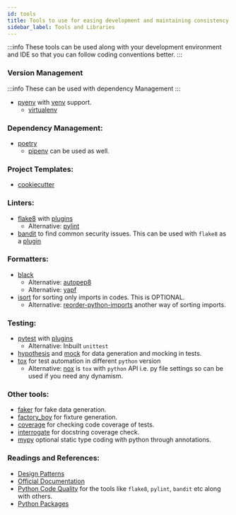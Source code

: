 ```yaml
---
id: tools
title: Tools to use for easing development and maintaining consistency. There are links to readings as well.
sidebar_label: Tools and Libraries
--- 
```


:::info 
These tools can be used along with your development environment and IDE so that you can follow coding conventions better.
:::
### Version Management
:::info
These can be used with dependency Management
:::
* [pyenv](https://github.com/pyenv/pyenv) with [venv](https://github.com/pyenv/pyenv-virtualenv) support. 
    + [virtualenv](https://virtualenv.pypa.io/en/latest/)

### Dependency Management:
* [poetry](https://python-poetry.org/)
    + [pipenv](https://pipenv.pypa.io/en/latest/) can be used as well. 

### Project Templates:
* [cookiecutter](https://cookiecutter.readthedocs.io/en/1.7.2/)

### Linters:
* [flake8](https://flake8.pycqa.org/en/latest/) with [plugins](https://github.com/DmytroLitvinov/awesome-flake8-extensions)
    * Alternative: [pylint](https://www.pylint.org)
* [bandit](https://bandit.readthedocs.io/en/latest/) to find common security issues. This can be used with `flake8` as a [plugin](https://pypi.org/project/flake8-bandit/)

### Formatters:
* [black](https://black.readthedocs.io/en/stable/)
    - Alternative: [autopep8](https://pypi.org/project/autopep8/)
    - Alternative: [yapf](https://pypi.org/project/yapf/) 
* [isort](https://timothycrosley.github.io/isort/) for sorting only imports in codes. This is OPTIONAL.
    - Alternative: [reorder-python-imports](https://github.com/asottile/reorder_python_imports) another way of sorting imports.
    
### Testing:
* [pytest](https://pytest.org) with [plugins](https://docs.pytest.org/en/7.0.x/reference/plugin_list.html)
    - Alternative: Inbuilt `unittest`
* [hypothesis](https://hypothesis.readthedocs.io/en/latest/) and [mock](https://docs.python.org/3/library/unittest.mock.html) for data generation and mocking in tests.
* [tox](https://tox.readthedocs.io/en/latest/) for test automation in different `python` version
    - Alternative: [nox](https://nox.thea.codes/en/stable/) is `tox` with `python` API i.e. py file settings so can be used if you need any dynamism.

### Other tools:
* [faker](https://faker.readthedocs.io/en/master/) for fake data generation.
* [factory_boy](https://factoryboy.readthedocs.io/en/stable/index.html) for fixture generation.
* [coverage](https://coverage.readthedocs.io/en/coverage-5.1/) for checking code coverage of tests.
* [interrogate](https://interrogate.readthedocs.io/en/latest/) for docstring coverage check.
* [mypy](http://mypy-lang.org/index.html) optional static type coding with python through annotations.

### Readings and References:
* [Design Patterns](https://python-patterns.guide/)
* [Official Documentation](https://docs.python.org/3/)
* [Python Code Quality](https://github.com/PyCQA) for the tools like `flake8`, `pylint`, `bandit` etc along with others.
* [Python Packages](https://www.pypa.io/en/latest/)
